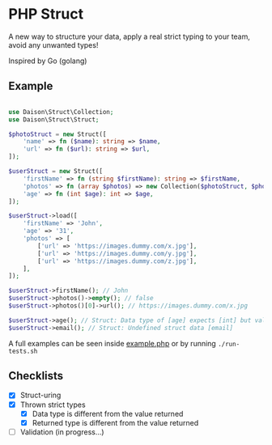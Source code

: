# PHP Struct

A new way to structure your data, apply a real strict typing to your team, avoid any unwanted types!

Inspired by Go (golang)

## Example

```php

use Daison\Struct\Collection;
use Daison\Struct\Struct;

$photoStruct = new Struct([
    'name' => fn ($name): string => $name,
    'url' => fn ($url): string => $url,
]);

$userStruct = new Struct([
    'firstName' => fn (string $firstName): string => $firstName,
    'photos' => fn (array $photos) => new Collection($photoStruct, $photos ?? []),
    'age' => fn (int $age): int => $age,
]);

$userStruct->load([
    'firstName' => 'John',
    'age' => '31',
    'photos' => [
        ['url' => 'https://images.dummy.com/x.jpg'],
        ['url' => 'https://images.dummy.com/y.jpg'],
        ['url' => 'https://images.dummy.com/z.jpg'],
    ],
]);

$userStruct->firstName(); // John
$userStruct->photos()->empty(); // false
$userStruct->photos()[0]->url(); // https://images.dummy.com/x.jpg

$userStruct->age(); // Struct: Data type of [age] expects [int] but value is '31' typed [string]
$userStruct->email(); // Struct: Undefined struct data [email]
```

A full examples can be seen inside [example.php](example.php) or by running `./run-tests.sh`

## Checklists

- [x] Struct-uring
- [x] Thrown strict types
  - [x] Data type is different from the value returned
  - [x] Returned type is different from the value returned
- [ ] Validation (in progress...)
